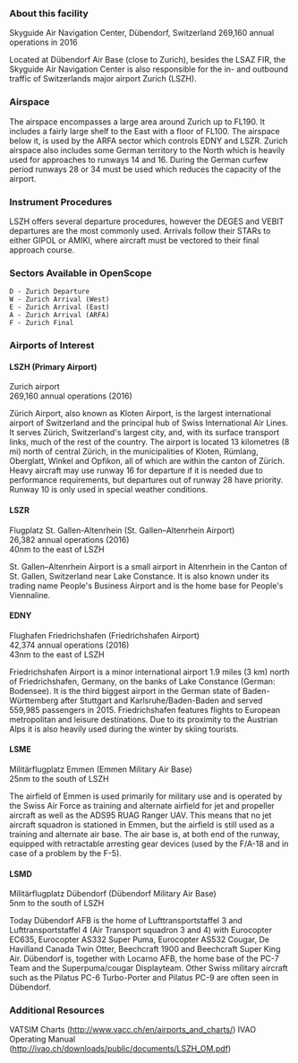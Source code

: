 ### About this facility
Skyguide Air Navigation Center, Dübendorf, Switzerland
269,160 annual operations in 2016

Located at Dübendorf Air Base (close to Zurich), besides the LSAZ FIR, the Skyguide Air Navigation Center is also responsible for the in- and outbound traffic of Switzerlands major airport Zurich (LSZH).

### Airspace
The airspace encompasses a large area around Zurich up to FL190. It includes a fairly large shelf to the East with a floor of FL100. The airspace below it, is used by the ARFA sector which controls EDNY and LSZR. Zurich airspace also includes some German territory to the North which is heavily used for approaches to runways 14 and 16. During the German curfew period runways 28 or 34 must be used which reduces the capacity of the airport.

### Instrument Procedures
LSZH offers several departure procedures, however the DEGES and VEBIT departures are the most commonly used. Arrivals follow their STARs to either GIPOL or AMIKI, where aircraft must be vectored to their final approach course.

### Sectors Available in OpenScope
```
D - Zurich Departure
W - Zurich Arrival (West)
E - Zurich Arrival (East)
A - Zurich Arrival (ARFA)  
F - Zurich Final
```

### Airports of Interest

#### LSZH (Primary Airport)
Zurich airport  
269,160 annual operations (2016)  

Zürich Airport, also known as Kloten Airport, is the largest international airport of Switzerland and the principal hub of Swiss International Air Lines. It serves Zürich, Switzerland's largest city, and, with its surface transport links, much of the rest of the country. The airport is located 13 kilometres (8 mi) north of central Zürich, in the municipalities of Kloten, Rümlang, Oberglatt, Winkel and Opfikon, all of which are within the canton of Zürich. Heavy aircraft may use runway 16 for departure if it is needed due to performance requirements, but departures out of runway 28 have priority. Runway 10 is only used in special weather conditions.

#### LSZR
Flugplatz St. Gallen-Altenrhein (St. Gallen–Altenrhein Airport)  
26,382 annual operations (2016)  
40nm to the east of LSZH  

St. Gallen–Altenrhein Airport is a small airport in Altenrhein in the Canton of St. Gallen, Switzerland near Lake Constance. It is also known under its trading name People's Business Airport and is the home base for People's Viennaline. 


#### EDNY
Flughafen Friedrichshafen (Friedrichshafen Airport)  
42,374 annual operations (2016)  
43nm to the east of LSZH  

Friedrichshafen Airport is a minor international airport 1.9 miles (3 km) north of Friedrichshafen, Germany, on the banks of Lake Constance (German: Bodensee). It is the third biggest airport in the German state of Baden-Württemberg after Stuttgart and Karlsruhe/Baden-Baden and served 559,985 passengers in 2015. Friedrichshafen features flights to European metropolitan and leisure destinations. Due to its proximity to the Austrian Alps it is also heavily used during the winter by skiing tourists. 


#### LSME
Militärflugplatz Emmen (Emmen Military Air Base)  
25nm to the south of LSZH  

The airfield of Emmen is used primarily for military use and is operated by the Swiss Air Force as training and alternate airfield for jet and propeller aircraft as well as the ADS95 RUAG Ranger UAV. This means that no jet aircraft squadron is stationed in Emmen, but the airfield is still used as a training and alternate air base. The air base is, at both end of the runway, equipped with retractable arresting gear devices (used by the F/A-18 and in case of a problem by the F-5).


#### LSMD
Militärflugplatz Dübendorf (Dübendorf Military Air Base)  
5nm to the south of LSZH  

Today Dübendorf AFB is the home of Lufttransportstaffel 3 and Lufttransportstaffel 4 (Air Transport squadron 3 and 4) with Eurocopter EC635, Eurocopter AS332 Super Puma, Eurocopter AS532 Cougar, De Havilland Canada Twin Otter, Beechcraft 1900 and Beechcraft Super King Air. Dübendorf is, together with Locarno AFB, the home base of the PC-7 Team and the Superpuma/cougar Displayteam. Other Swiss military aircraft such as the Pilatus PC-6 Turbo-Porter and Pilatus PC-9 are often seen in Dübendorf.

### Additional Resources
VATSIM Charts (http://www.vacc.ch/en/airports_and_charts/)
IVAO Operating Manual (http://ivao.ch/downloads/public/documents/LSZH_OM.pdf)
